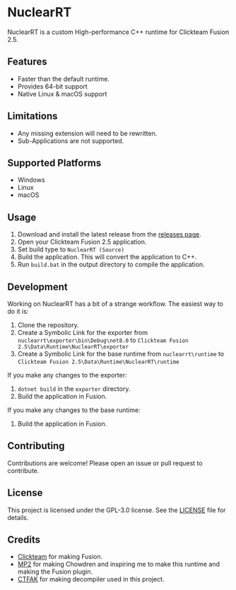 # NuclearRT

NuclearRT is a custom High-performance C++ runtime for Clickteam Fusion 2.5.

## Features
- Faster than the default runtime.
- Provides 64-bit support
- Native Linux & macOS support

## Limitations
- Any missing extension will need to be rewritten.
- Sub-Applications are not supported.

## Supported Platforms
- Windows
- Linux
- macOS

## Usage

1. Download and install the latest release from the [releases page](https://github.com/shishkabob27/nuclearrt/releases).
1. Open your Clickteam Fusion 2.5 application.
2. Set build type to `NuclearRT (Source)`
3. Build the application. This will convert the application to C++.
4. Run `build.bat` in the output directory to compile the application.

## Development

Working on NuclearRT has a bit of a strange workflow. The easiest way to do it is:
1. Clone the repository.
2. Create a Symbolic Link for the exporter from `nuclearrt\exporter\bin\Debug\net8.0` to `Clickteam Fusion 2.5\Data\Runtime\NuclearRT\exporter`
3. Create a Symbolic Link for the base runtime from `nuclearrt\runtime` to `Clickteam Fusion 2.5\Data\Runtime\NuclearRT\runtime`

If you make any changes to the exporter:
1. `dotnet build` in the `exporter` directory.
2. Build the application in Fusion.

If you make any changes to the base runtime:
1. Build the application in Fusion.

## Contributing

Contributions are welcome! Please open an issue or pull request to contribute.

## License

This project is licensed under the GPL-3.0 license. See the [LICENSE](LICENSE) file for details.

## Credits

- [Clickteam](https://www.clickteam.com/) for making Fusion.
- [MP2](https://www.mp2.dk/) for making Chowdren and inspiring me to make this runtime and making the Fusion plugin.
- [CTFAK](https://github.com/CTFAK) for making decompiler used in this project.